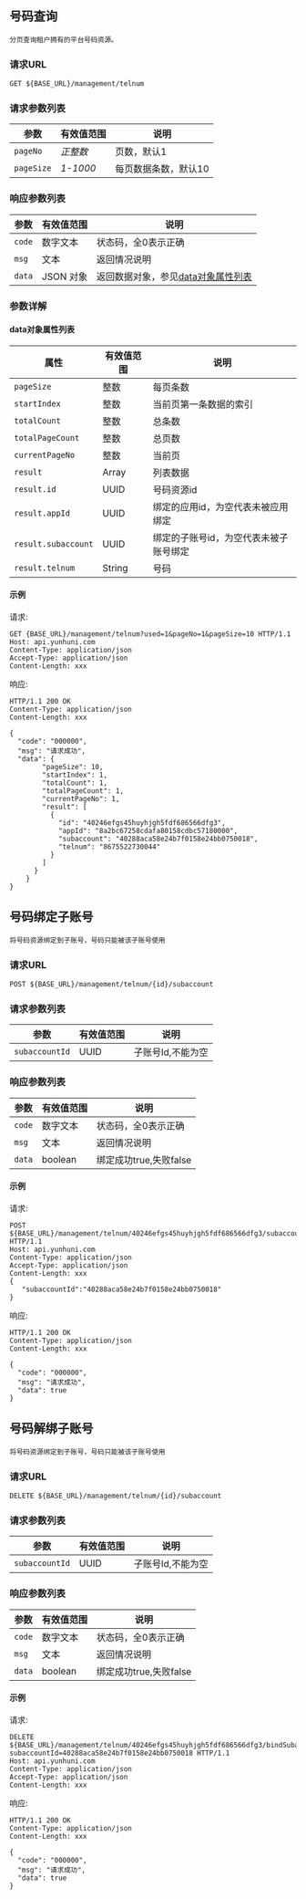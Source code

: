 
## 号码查询
    分页查询租户拥有的平台号码资源。

### 请求URL

```
GET ${BASE_URL}/management/telnum
```

### 请求参数列表

| 参数                   | 有效值范围               | 说明                                       |
| ---------------------- | ------------------------ | ---------------------------------------- |
| `pageNo`              | *正整数*                   |页数，默认1|
| `pageSize`            | *1-1000*                   |每页数据条数，默认10|


### 响应参数列表

| 参数     | 有效值范围   | 说明                            |
| ------ | ------- | ----------------------------- |
| `code` | 数字文本    | 状态码，全0表示正确                    |
| `msg`  | 文本        | 返回情况说明                        |
| `data` | JSON 对象   | 返回数据对象，参见[data对象属性列表](#data对象属性列表)|

### 参数详解

#### data对象属性列表

| 属性       | 有效值范围        | 说明       |
| -------- | ------------ | -------- |
| `pageSize` | 整数 | 每页条数 |
| `startIndex` | 整数 | 当前页第一条数据的索引 |
| `totalCount` | 整数 | 总条数 |
| `totalPageCount` | 整数 | 总页数 |
| `currentPageNo` | 整数 | 当前页 |
| `result` | Array | 列表数据 |
| `result.id` | UUID | 号码资源id |
| `result.appId` | UUID | 绑定的应用id，为空代表未被应用绑定 |
| `result.subaccount` | UUID | 绑定的子账号id，为空代表未被子账号绑定 |
| `result.telnum` | String | 号码 |



#### 示例

请求:
```http
GET {BASE_URL}/management/telnum?used=1&pageNo=1&pageSize=10 HTTP/1.1
Host: api.yunhuni.com
Content-Type: application/json
Accept-Type: application/json
Content-Length: xxx
```

响应:
```http
HTTP/1.1 200 OK
Content-Type: application/json
Content-Length: xxx

{
  "code": "000000",
  "msg": "请求成功",
  "data": {
        "pageSize": 10,
        "startIndex": 1,
        "totalCount": 1,
        "totalPageCount": 1,
        "currentPageNo": 1,
        "result": [
          {
            "id": "40246efgs45huyhjgh5fdf686566dfg3",
            "appId": "8a2bc67258cdafa80158cdbc57180000",
            "subaccount": "40288aca58e24b7f0158e24bb0750018",
            "telnum": "8675522730044"
          }
        ]
      }
    }
}
```


## 号码绑定子账号
    将号码资源绑定到子账号，号码只能被该子账号使用

### 请求URL

```
POST ${BASE_URL}/management/telnum/{id}/subaccount
```

### 请求参数列表

| 参数                   | 有效值范围               | 说明                                       |
| ---------------------- | ------------------------ | ---------------------------------------- |
| `subaccountId`         | UUID                    |子账号Id,不能为空|


### 响应参数列表

| 参数     | 有效值范围   | 说明                            |
| ------ | ------- | ----------------------------- |
| `code` | 数字文本    | 状态码，全0表示正确                    |
| `msg`  | 文本        | 返回情况说明                        |
| `data` | boolean   | 绑定成功true,失败false|


#### 示例

请求:
```http
POST ${BASE_URL}/management/telnum/40246efgs45huyhjgh5fdf686566dfg3/subaccount HTTP/1.1
Host: api.yunhuni.com
Content-Type: application/json
Accept-Type: application/json
Content-Length: xxx
{
   "subaccountId":"40288aca58e24b7f0158e24bb0750018"
}
```

响应:
```http
HTTP/1.1 200 OK
Content-Type: application/json
Content-Length: xxx

{
  "code": "000000",
  "msg": "请求成功",
  "data": true
}
```

## 号码解绑子账号
    将号码资源绑定到子账号，号码只能被该子账号使用

### 请求URL

```
DELETE ${BASE_URL}/management/telnum/{id}/subaccount
```

### 请求参数列表

| 参数                   | 有效值范围               | 说明                                       |
| ---------------------- | ------------------------ | ---------------------------------------- |
| `subaccountId`         | UUID                    |子账号Id,不能为空|


### 响应参数列表

| 参数     | 有效值范围   | 说明                            |
| ------ | ------- | ----------------------------- |
| `code` | 数字文本    | 状态码，全0表示正确                    |
| `msg`  | 文本        | 返回情况说明                        |
| `data` | boolean   | 绑定成功true,失败false|


#### 示例

请求:
```http
DELETE ${BASE_URL}/management/telnum/40246efgs45huyhjgh5fdf686566dfg3/bindSubaccount?subaccountId=40288aca58e24b7f0158e24bb0750018 HTTP/1.1
Host: api.yunhuni.com
Content-Type: application/json
Accept-Type: application/json
Content-Length: xxx
```

响应:
```http
HTTP/1.1 200 OK
Content-Type: application/json
Content-Length: xxx

{
  "code": "000000",
  "msg": "请求成功",
  "data": true
}
```

